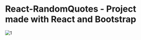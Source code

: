 # React-RandomQuotes - Project made with React and Bootstrap

![1](https://user-images.githubusercontent.com/91703556/172928844-77f02391-0f02-411f-a583-89d58dc9b034.png)
